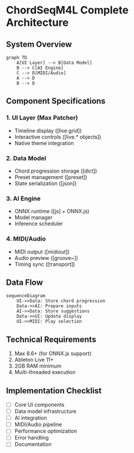 # ChordSeqM4L Complete Architecture

## System Overview
```mermaid
graph TD
    A[UI Layer] --> B[Data Model]
    B --> C[AI Engine]
    C --> D[MIDI/Audio]
    A --> D
    B --> D
```

## Component Specifications

### 1. UI Layer (Max Patcher)
- Timeline display ([live.grid])
- Interactive controls ([live.* objects])
- Native theme integration

### 2. Data Model
- Chord progression storage ([dict])
- Preset management ([preset])
- State serialization ([json])

### 3. AI Engine
- ONNX runtime ([js] + ONNX.js)
- Model manager
- Inference scheduler

### 4. MIDI/Audio
- MIDI output ([midiout])
- Audio preview ([groove~])
- Timing sync ([transport])

## Data Flow
```mermaid
sequenceDiagram
    UI->>Data: Store chord progression
    Data->>AI: Prepare inputs
    AI->>Data: Store suggestions
    Data->>UI: Update display
    UI->>MIDI: Play selection
```

## Technical Requirements
1. Max 8.6+ (for ONNX.js support)
2. Ableton Live 11+
3. 2GB RAM minimum
4. Multi-threaded execution

## Implementation Checklist
- [ ] Core UI components
- [ ] Data model infrastructure
- [ ] AI integration
- [ ] MIDI/Audio pipeline
- [ ] Performance optimization
- [ ] Error handling
- [ ] Documentation